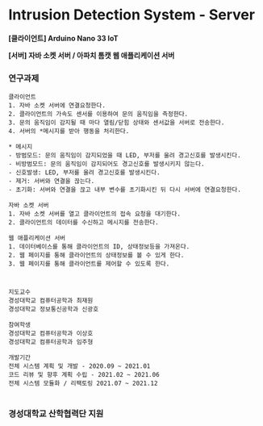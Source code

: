 # Intrusion Detection System - Server

<p><b>[클라이언트] Arduino Nano 33 IoT</b></p>
<p><b>[서버] 자바 소켓 서버 / 아파치 톰캣 웹 애플리케이션 서버</b></p>

### 연구과제 

```
클라이언트
1. 자바 소켓 서버에 연결요청한다.
2. 클라이언트의 가속도 센서를 이용하여 문의 움직임을 측정한다.
3. 문의 움직임이 감지될 때 마다 열림/닫힘 상태와 센서값을 서버로 전송한다.
4. 서버의 *메시지를 받아 행동을 처리한다.

* 메시지
- 방범모드: 문의 움직임이 감지되었을 때 LED, 부저를 울려 경고신호를 발생시킨다.
- 비방범모드: 문의 움직임이 감지되어도 경고신호를 발생시키지 않는다.
- 신호발생: LED, 부저를 울려 경고신호를 발생시킨다.
- 제거: 서버와 연결을 끊는다.
- 초기화: 서버와 연결을 끊고 내부 변수를 초기화시킨 뒤 다시 서버에 연결요청한다.
```

```
자바 소켓 서버
1. 자바 소켓 서버를 열고 클라이언트의 접속 요청을 대기한다.
2. 클라이언트의 데이터를 수신하고 메시지를 전송한다.
```

```
웹 애플리케이션 서버
1. 데이터베이스를 통해 클라이언트의 ID, 상태정보등을 가져온다.
2. 웹 페이지를 통해 클라이언트의 상태정보를 볼 수 있게 한다.
3. 웹 페이지를 통해 클라이언트를 제어할 수 있도록 한다.
```

#

```
지도교수
경성대학교 컴퓨터공학과 최재원
경성대학교 정보통신공학과 신광호

참여학생
경성대학교 컴퓨터공학과 이상호
경성대학교 컴퓨터공학과 임주형

개발기간
전체 시스템 계획 및 개발 - 2020.09 ~ 2021.01
코드 리뷰 및 향후 계획 수립 - 2021.02 ~ 2021.06
전체 시스템 모듈화 / 리팩토링 2021.07 ~ 2021.12

```

#

### 경성대학교 산학협력단 지원
